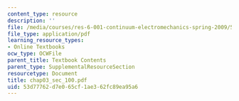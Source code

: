 ```yaml
---
content_type: resource
description: ''
file: /media/courses/res-6-001-continuum-electromechanics-spring-2009/53d77762d7e065cf1ae362fc89ea95a6_chap03_sec_100.pdf
file_type: application/pdf
learning_resource_types:
- Online Textbooks
ocw_type: OCWFile
parent_title: Textbook Contents
parent_type: SupplementalResourceSection
resourcetype: Document
title: chap03_sec_100.pdf
uid: 53d77762-d7e0-65cf-1ae3-62fc89ea95a6
---
```

